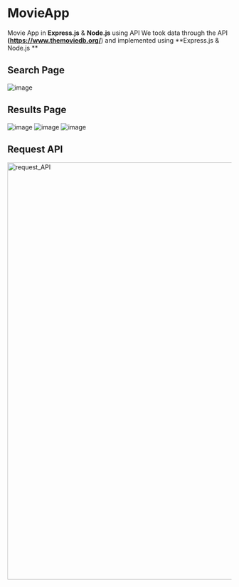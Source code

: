 # MovieApp
Movie App in **Express.js** & **Node.js** using API
We took data through the API **(https://www.themoviedb.org/**) and implemented using **Express.js & Node.js
**

## Search Page

![image](https://github.com/Asavei16/MovieApp/assets/57408487/389e53f2-db1c-430d-ae33-3c97fdc9a9b3)


## Results Page

![image](https://github.com/Asavei16/MovieApp/assets/57408487/7ec38055-38bf-4961-8bf1-b38df0cdc2f2)
![image](https://github.com/Asavei16/MovieApp/assets/57408487/a7ee58c2-b1b7-427e-beca-b8a738174d62)
![image](https://github.com/Asavei16/MovieApp/assets/57408487/8156cd8d-9389-48c1-bf47-6abc802098e9)

## Request API
<img width="938" alt="request_API" src="https://github.com/Asavei16/MovieApp/assets/57408487/56e937cf-0788-425c-8fd4-c1ae91dc3d2c">


